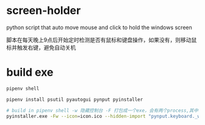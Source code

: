 # screen-holder

python script that auto move mouse and click to hold the windows screen

脚本在每天晚上9点后开始定时检测是否有鼠标和键盘操作，如果没有，则移动鼠标并触发右键，避免自动关机

# build exe

```bash
pipenv shell

pipenv install psutil pyautogui pynput pyinstaller

# build in pipenv shell -w 隐藏控制台 -F 打包成一个exe，会有两个process,其中一个是pyinstaller的bootstrap进程
pyinstaller.exe -Fw --icon=icon.ico --hidden-import "pynput.keyboard._win32" --hidden-import "pynput.mouse._win32" ./screen-holder.py

```
